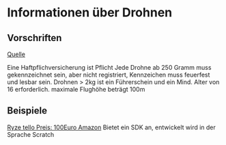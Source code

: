 # Informationen über Drohnen

## Vorschriften

[Quelle](https://www.drohnen.de/vorschriften-genehigungen-fuer-die-nutzung-von-drohnen-und-multicoptern/)

Eine Haftpflichversicherung ist Pflicht
Jede Drohne ab 250 Gramm muss gekennzeichnet sein, aber nicht registriert, Kennzeichen muss feuerfest und lesbar sein.
Drohnen > 2kg ist ein Führerschein und ein Mind. Alter von 16 erforderlich.
maximale Flughöhe beträgt 100m 

## Beispiele
[Ryze tello  Preis: 100Euro Amazon](https://www.ryzerobotics.com/de/tello)
Bietet ein SDK an, entwickelt wird in der Sprache Scratch
